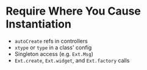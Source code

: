 # Require Where You Cause Instantiation

- `autoCreate` refs in controllers
- `xtype` or `type` in a class' config
- Singleton access (e.g. `Ext.Msg`)
- `Ext.create`, `Ext.widget`, and `Ext.factory` calls